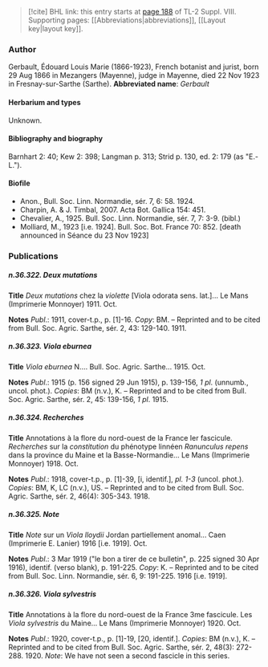 > [!cite] BHL link: this entry starts at [page 188](https://www.biodiversitylibrary.org/page/33258666) of TL-2 Suppl. VIII.
> Supporting pages: [[Abbreviations|abbreviations]], [[Layout key|layout key]].

### Author

Gerbault, Édouard Louis Marie (1866-1923), French botanist and jurist, born 29 Aug 1866 in Mezangers (Mayenne), judge in Mayenne, died 22 Nov 1923 in Fresnay-sur-Sarthe (Sarthe). 
**Abbreviated name**: *Gerbault*

#### Herbarium and types

Unknown.

#### Bibliography and biography

Barnhart 2: 40; Kew 2: 398; Langman p. 313; Strid p. 130, ed. 2: 179 (as "E.-L.").

#### Biofile

- Anon., Bull. Soc. Linn. Normandie, sér. 7, 6: 58. 1924.
- Charpin, A. & J. Timbal, 2007. Acta Bot. Gallica 154: 451.
- Chevalier, A., 1925. Bull. Soc. Linn. Normandie, sér. 7, 7: 3-9. (bibl.)
- Molliard, M., 1923 \[i.e. 1924\]. Bull. Soc. Bot. France 70: 852. \[death announced in Séance du 23 Nov 1923\]

### Publications

##### n.36.322. Deux mutations

**Title**
*Deux mutations* chez la *violette* \[Viola odorata sens. lat.\]... Le Mans (Imprimerie Monnoyer) 1911. Oct.

**Notes**
*Publ*.: 1911, cover-t.p., p. \[1\]-16. *Copy*: BM. – Reprinted and to be cited from Bull. Soc. Agric. Sarthe, sér. 2, 43: 129-140. 1911.

##### n.36.323. Viola eburnea

**Title**
*Viola eburnea* N.... Bull. Soc. Agric. Sarthe... 1915. Oct.

**Notes**
*Publ*.: 1915 (p. 156 signed 29 Jun 1915), p. 139-156, *1 pl*. (unnumb., uncol. phot.). *Copies*: BM (n.v.), K. – Reprinted and to be cited from Bull. Soc. Agric. Sarthe, sér. 2, 45: 139-156, *1 pl*. 1915.

##### n.36.324. Recherches

**Title**
Annotations à la flore du nord-ouest de la France Ier fascicule. *Recherches* sur la *constitution* du phénotype linnéen *Ranunculus repens* dans la province du Maine et la Basse-Normandie... Le Mans (Imprimerie Monnoyer) 1918. Oct.

**Notes**
*Publ*.: 1918, cover-t.p., p. \[1\]-39, \[i, identif.\], *pl. 1-3* (uncol. phot.). *Copies*: BM, K, LC (n.v.), US. – Reprinted and to be cited from Bull. Soc. Agric. Sarthe, sér. 2, 46(4): 305-343. 1918.

##### n.36.325. Note

**Title**
*Note* sur un *Viola lloydii* Jordan partiellement anomal... Caen (Imprimerie E. Lanier) 1916 \[i.e. 1919\]. Oct.

**Notes**
*Publ*.: 3 Mar 1919 ("le bon a tirer de ce bulletin", p. 225 signed 30 Apr 1916), identif. (verso blank), p. 191-225. *Copy*: K. – Reprinted and to be cited from Bull. Soc. Linn. Normandie, sér. 6, 9: 191-225. 1916 \[i.e. 1919\].

##### n.36.326. Viola sylvestris

**Title**
Annotations à la flore du nord-ouest de la France 3me fascicule. Les *Viola sylvestris* du Maine... Le Mans (Imprimerie Monnoyer) 1920. Oct.

**Notes**
*Publ*.: 1920, cover-t.p., p. \[1\]-19, \[20, identif.\]. *Copies*: BM (n.v.), K. – Reprinted and to be cited from Bull. Soc. Agric. Sarthe, sér. 2, 48(3): 272-288. 1920.
*Note*: We have not seen a second fascicle in this series.

